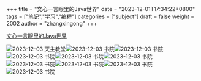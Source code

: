 +++
title = "文心一言眼里的Java世界"
date = "2023-12-01T17:34:22+0800"
tags = ["笔记","学习","编程"]
categories = ["subject"]
draft = false
weight = 2002
author = "zhangxingong"
+++


[文心一言眼里的Java世界](https://blog.csdn.net/guorui_java/article/details/129964307?spm=1001.2100.3001.7377&utm_medium=distribute.pc_feed_blog_category.none-task-blog-classify_tag-19-129964307-null-null.nonecase&depth_1-utm_source=distribute.pc_feed_blog_category.none-task-blog-classify_tag-19-129964307-null-null.nonecase "文心一言眼里的Java世界")    


![2023-12-03 天主教堂](https://s2.loli.net/2023/12/04/qHzaV7GfYgeJX8j.jpg)![2023-12-03 书院](https://s2.loli.net/2023/12/04/mBqSvMJzU6pC4Fc.jpg)![2023-12-03 书院](https://s2.loli.net/2023/12/04/92RPJNjSlXOB3Y1.jpg)![2023-12-03 书院](https://s2.loli.net/2023/12/04/I8wpF9Pl2DBvibo.jpg)![2023-12-03 书院](https://s2.loli.net/2023/12/04/yi6ELoDwbYru2HC.jpg)![2023-12-03 书院](https://s2.loli.net/2023/12/04/c8q3gXM1aY4CeWI.jpg)![2023-12-03 书院](https://s2.loli.net/2023/12/04/Z2DpwtXCbco8KqG.jpg)![2023-12-03 书院](https://s2.loli.net/2023/12/04/EjK14uDbHNaBnAp.jpg)![2023-12-03 书院](https://s2.loli.net/2023/12/04/u73y4jhDmHbkcLR.jpg)![2023-12-03 书院](https://s2.loli.net/2023/12/04/hCOfctINJHTlV8a.jpg)
